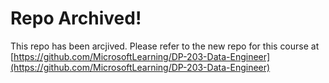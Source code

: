 # Repo Archived!

This repo has been arcjived. Please refer to the new repo for this course at [https://github.com/MicrosoftLearning/DP-203-Data-Engineer](https://github.com/MicrosoftLearning/DP-203-Data-Engineer)
